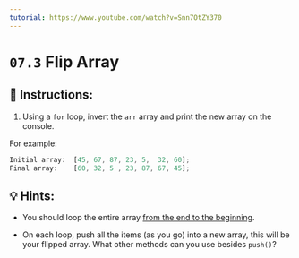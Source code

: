 ```yaml
---
tutorial: https://www.youtube.com/watch?v=Snn7OtZY370
---
```


# `07.3` Flip Array

## 📝 Instructions: 
 
1. Using a `for` loop, invert the `arr` array and print the new array on the console. 

For example:

```js
Initial array:  [45, 67, 87, 23, 5,  32, 60];
Final array:    [60, 32, 5 , 23, 87, 67, 45];
```

## 💡 Hints:

+ You should loop the entire array [from the end to the beginning](https://stackoverflow.com/questions/1340589/are-loops-really-faster-in-reverse).

+ On each loop, push all the items (as you go) into a new array, this will be your flipped array. What other methods can you use besides `push()`?
